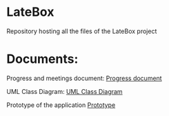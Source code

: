 # LateBox
Repository hosting all the files of the LateBox project  

# Documents:
Progress and meetings document: [Progress document](https://github.com/LateBox/latebox/blob/main/meetings.md)  

UML Class Diagram: [UML Class Diagram](UML_ClassDiagram_LB.svg)

Prototype of the application [Prototype](https://github.com/LateBox/latebox/blob/main/Prototype/prototype)


